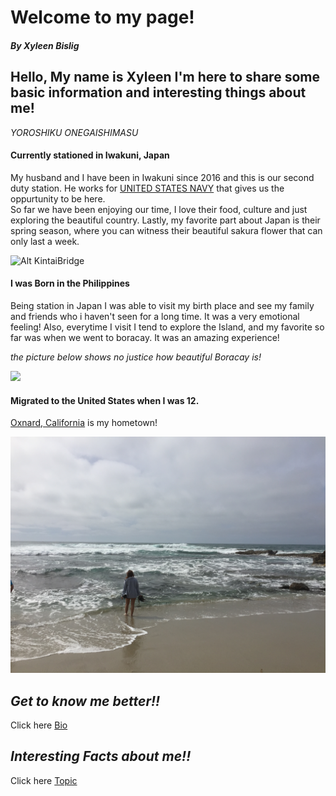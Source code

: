 # Welcome to my page!

#### *By Xyleen Bislig*

## Hello, My name is Xyleen I'm here to share some basic information and interesting things about me! 

*YOROSHIKU ONEGAISHIMASU*



#### Currently stationed in Iwakuni, Japan

My husband and I have been in Iwakuni since 2016 and this is our second duty station.
He works for [UNITED STATES NAVY](https://www.navy.mil) that gives us the oppurtunity to be here.  
So far we have been enjoying our time, I love their food, culture and just exploring the beautiful country. 
Lastly, my favorite part about Japan is their spring season, where you can witness their beautiful sakura flower that can only last a week. 



![Alt KintaiBridge](fullsizeoutput_1163.jpeg)

#### I was Born in the Philippines

Being station in Japan I was able to visit my birth place and see my family and friends who i haven't seen for a long time.
It was a very emotional feeling! 
Also, everytime I visit I tend to explore the Island, and my favorite so far was when we went to boracay. 
It was an amazing experience!

*the picture below shows no justice how beautiful Boracay is!*


![](GOPR0649.JPG)

#### Migrated to the United States when I was 12. 

[Oxnard, California](https://visitoxnard.com) is my hometown! 

![](IMG_5443.JPG)

## *Get to know me better!!*

Click here [Bio](xhaixhai.github.io/bio)

## *Interesting Facts about me!!*

Click here [Topic](xhaixhai.github.io/topic)

